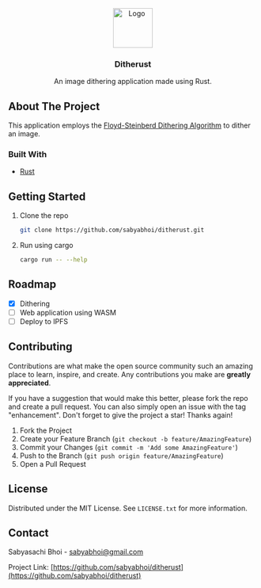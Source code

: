 <div align="center">
  <a href="https://github.com/sabyabhoi/ditherust">
    <img src="images/logo.png" alt="Logo" width="80" height="80">
  </a>

<h3 align="center">Ditherust</h3>

  <p align="center">
    An image dithering application made using Rust.
    <br />
  </p>
</div>

<!-- ABOUT THE PROJECT -->
## About The Project

This application employs the [Floyd-Steinberd Dithering Algorithm](https://en.wikipedia.org/wiki/Floyd%E2%80%93Steinberg_dithering) to dither an image.

### Built With

* [Rust](https://www.rust-lang.org/)

<!-- GETTING STARTED -->
## Getting Started

1. Clone the repo
   ```sh
   git clone https://github.com/sabyabhoi/ditherust.git
   ```
2. Run using cargo
   ```sh
   cargo run -- --help
   ```

<!-- ROADMAP -->
## Roadmap

- [X] Dithering
- [ ] Web application using WASM
- [ ] Deploy to IPFS

<!-- CONTRIBUTING -->
## Contributing

Contributions are what make the open source community such an amazing place to learn, inspire, and create. Any contributions you make are **greatly appreciated**.

If you have a suggestion that would make this better, please fork the repo and create a pull request. You can also simply open an issue with the tag "enhancement".
Don't forget to give the project a star! Thanks again!

1. Fork the Project
2. Create your Feature Branch (`git checkout -b feature/AmazingFeature`)
3. Commit your Changes (`git commit -m 'Add some AmazingFeature'`)
4. Push to the Branch (`git push origin feature/AmazingFeature`)
5. Open a Pull Request

<!-- LICENSE -->
## License

Distributed under the MIT License. See `LICENSE.txt` for more information.

<!-- CONTACT -->
## Contact

Sabyasachi Bhoi - sabyabhoi@gmail.com

Project Link: [https://github.com/sabyabhoi/ditherust](https://github.com/sabyabhoi/ditherust)
